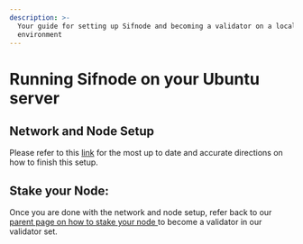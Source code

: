 ```yaml
---
description: >-
  Your guide for setting up Sifnode and becoming a validator on a local
  environment
---
```


# Running Sifnode on your Ubuntu server

## Network and Node Setup

Please refer to this [link](https://github.com/Sifchain/sifnode/blob/master/docs/chainOps/standalone/tutorials/betanet.md) for the most up to date and accurate directions on how to finish this setup.

## Stake your Node:

Once you are done with the network and node setup, refer back to our [parent page on how to stake your node ](https://docs.sifchain.finance/resources/tutorials/running-sifchain-validator-on-kubernetes#stake-your-node)to become a validator in our validator set.

